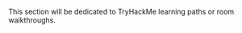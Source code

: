 <script src="https://tryhackme.com/badge/2661120"></script>

This section will be dedicated to TryHackMe learning paths or room walkthroughs.